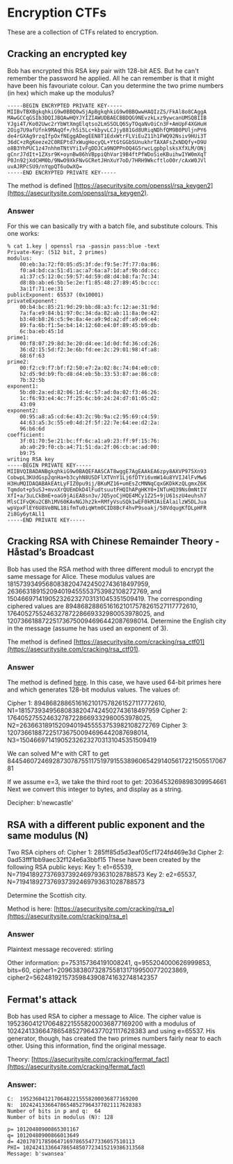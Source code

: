# Encryption CTFs
These are a collection of CTFs related to encryption.
## Cracking an encrypted key
Bob has encrypted this RSA key pair with 128-bit AES. But he can't remember the password he applied. All he can remember is that it might have been his favouriate colour. Can you determine the two prime numbers (in hex) which make up the modulus?
```
-----BEGIN ENCRYPTED PRIVATE KEY-----
MIIBvTBXBgkqhkiG9w0BBQ0wSjApBgkqhkiG9w0BBQwwHAQIzZS/FkAl8o8CAggA
MAwGCCqGSIb3DQIJBQAwHQYJYIZIAWUDBAECBBDQG9NEvzkLxz9ywcanUMSQBIIB
YJgi4T/Ko02Uwc2rYbWtXmgElqtso2LmSSOLQ6SyTOqaNvOiCn3F+AmUpF4XGHuH
2Oig7U9afUfnk9MAqQf+/hSi5Lc+kbyvLCJjy881Gd8URiqNDhfQM9B0PUljnPY6
de4rGXAg9rzqIfpOxfNEggADegEEN8T1EdxWtrFLViEuZ11h1FWQ92Nsiv9HUi3T
36dC+zRgKeeze2C0REPtd7xWugHocyQL+YtGtGGbSUnukhrTAXAFsZxNDQfy+D9U
o8B3YhPUC1z47nhhmTNtVYiIvFgDDJCa9NOPPnOQ4G5rwcLgpbplsksXfXLM/ONj
gCnrJ7dIt+1ZXsr9K+oynBw86hVBppiQhVar19B4ftPfWDoSieKBuihwIYW0mXqT
P0Jn92jXdCHM0b/9NwO9XkFNvGCRetJHnXuY7oD/7HRH9WkcftloO0r/cAxW0JVl
uvAJRPcSU9/nYqpQT6uOwXQ=
-----END ENCRYPTED PRIVATE KEY-----
```
The method is defined [https://asecuritysite.com/openssl/rsa_keygen2](https://asecuritysite.com/openssl/rsa_keygen2).
### Answer
For this we can basically try with a batch file, and substitute colours. This one works:
```
% cat 1.key | openssl rsa -passin pass:blue -text
Private-Key: (512 bit, 2 primes)
modulus:
    00:eb:3a:72:f0:05:d5:3f:de:f9:5e:7f:77:0a:86:
    f0:a4:bd:ca:51:d1:ac:a7:6a:a7:1d:af:9b:dd:cc:
    a1:37:c5:12:0c:59:57:4d:59:d8:d4:b8:fa:7c:34:
    d8:8b:ab:e6:5b:5e:2e:f1:85:48:27:89:45:bc:cc:
    3a:1f:71:ee:31
publicExponent: 65537 (0x10001)
privateExponent:
    00:b4:bc:85:21:9d:29:bb:d8:a3:fc:12:ae:31:9d:
    7a:fa:e9:84:b1:97:0c:34:da:82:ab:11:8a:0e:42:
    b3:40:b8:26:c5:9e:8a:4e:a9:9d:a2:df:a9:e6:e4:
    89:fa:6b:f1:5e:b4:14:12:60:e4:0f:89:45:b9:db:
    6c:ba:eb:45:1d
prime1:
    00:f8:07:29:8d:3e:20:d4:ee:1d:0d:fd:36:cd:26:
    36:d2:15:5d:f2:3e:6b:fd:ee:2c:29:01:98:4f:a8:
    68:6f:63
prime2:
    00:f2:c9:f7:bf:f2:50:e7:2a:02:8c:74:04:e0:c0:
    b2:d5:9d:b9:fb:d8:d4:eb:5b:33:53:87:ae:86:c8:
    7b:32:5b
exponent1:
    5b:d0:2a:ed:82:06:1d:4c:57:ad:0a:02:f3:46:26:
    1c:f6:93:e4:4c:7f:25:6c:b9:24:24:d7:01:05:d2:
    43:09
exponent2:
    00:95:a8:a5:cd:6e:43:2c:9b:9a:c2:95:69:c4:59:
    44:63:a5:3c:55:e0:4d:2f:5f:22:7e:64:ee:d2:2a:
    96:b6:6d
coefficient:
    3f:01:70:5e:21:bc:ff:6c:a1:a9:23:ff:9f:15:76:
    ab:a0:29:f0:cb:a4:71:51:da:2f:06:cb:ac:ad:00:
    b9:75
writing RSA key
-----BEGIN PRIVATE KEY-----
MIIBVQIBADANBgkqhkiG9w0BAQEFAASCAT8wggE7AgEAAkEA6zpy8AXVP975Xn93
CobwpL3KUdGsp2qnHa+b3cyhN8USDFlXTVnY1Lj6fDTYi6vmW14u8YVIJ4lFvMw6
H3HuMQIDAQABAkEAtLyFIZ0pu9ij/BKuMZ16+umEsZcMNNqCqxGKDkKzQLgmxZ6K
Tqmdot+p5uSJ+mvxXrQUEmDkD4lFudtsuutFHQIhAPgHKY0+INTuHQ39Ns0mNtIV
XfI+a/3uLCkBmE+oaG9jAiEA8sn3v/JQ5yoCjHQE4MCy1Z25+9jU61szU4euhsh7
MlsCIFvQKu2CBh1MV60KAvNGJhz2k+RMfyVsuSQk1wEF0kMJAiEAlailzW5DLJua
wpVpxFlEY6U8VeBNL18ifmTu0iqWtm0CID8BcF4hvP9soakj/58VdqugKfDLpHFR
2i8Gy6ytALl1
-----END PRIVATE KEY-----
```
## Cracking RSA with Chinese Remainder Theory - Håstad’s Broadcast 

Bob has used the RSA method with three different moduli to encrypt the same message for Alice. These modulus values are 181573934956808382047424502743618497959, 263663189152094019455553753982108272769, and 150466971419052326232703131045351509419. The corresponding ciphered values are 89486828865161621017578261527117772610, 176405275524632787228669332980053978025, and 120736618872251736750094696442087698014. Determine the English city in the message (assume he has used an exponent of 3).

The method is defined [https://asecuritysite.com/cracking/rsa_ctf01](https://asecuritysite.com/cracking/rsa_ctf01).

### Answer

The method is defined [here](https://asecuritysite.com/cracking/rsa_ctf01). In this case, we have used 64-bit primes here and which generates 128-bit modulus values. The values of:

Cipher 1: 89486828865161621017578261527117772610, N1=181573934956808382047424502743618497959
Cipher 2: 176405275524632787228669332980053978025, N2=263663189152094019455553753982108272769
Cipher 3: 120736618872251736750094696442087698014, N3=150466971419052326232703131045351509419

We can solved M^e with CRT to get 8445460724692873078755117519791553896065429140561722150551706781

If we assume e=3, we take the third root to get: 2036453269898309954661
Next we convert this integer to bytes, and display as a string.

Decipher: b'newcastle'

## RSA with a different public exponent and the same modulus (N)

Two RSA ciphers of:
Cipher 1: 285ff85d5d3eaf05cf1724fd469e3d
Cipher 2: 0ad53fff1bb9aec32f124e6a3bbf15
These have been created by the following RSA public keys:
Key 1: e1=65539, N=719418927376937392469793631028788573
Key 2: e2=65537, N=719418927376937392469793631028788573

Determine the Scottish city.

Method is here: [https://asecuritysite.com/cracking/rsa_e](https://asecuritysite.com/cracking/rsa_e) 

### Answer

Plaintext message recovered: stirling

Other information: p=753157364191008241, q=955204000626999853, bits=60, cipher1=209638380732875581317199500772023869, cipher2=56248192157359843908741632748142357

## Fermat's attack

Bob has used RSA to cipher a message to Alice. The cipher value is 19523604121706482215558200036877169200 with a modulus of 102424133664786548527964377021117628383 and using e=65537. His generator, though, has created the two primes numbers fairly near to each other. Using this information, find the original message.

Theory: [https://asecuritysite.com/cracking/fermat_fact](https://asecuritysite.com/cracking/fermat_fact)

### Answer:
```
C:  19523604121706482215558200036877169200
N:  102424133664786548527964377021117628383
Number of bits in p and q:  64
Number of bits in modulus (N): 128

p= 10120480900865301167
q= 10120480900866013649
d= 42017071785064716978655477336057510113
PHI= 102424133664786548507723415219386313568
Message: b'swansea'
```



